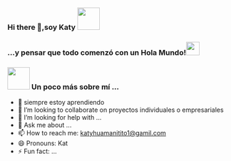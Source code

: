 ### Hi there 👋,soy Katy  <img src = "https://media.giphy.com/media/mGcNjsfWAjY5AEZNw6/giphy.gif" width = "50">


<h3> ...y pensar que todo comenzó con un Hola Mundo!<img src="https://media.giphy.com/media/WUlplcMpOCEmTGBtBW/giphy.gif" width="30">  </h3>

### <img src = "https://media.giphy.com/media/VgCDAzcKvsR6OM0uWg/giphy.gif" width = "50"> Un poco más sobre mí ...  

- 🌱 siempre estoy aprendiendo
- 👯 I’m looking to collaborate on  proyectos individuales o empresariales 
- 🤔 I’m looking for help with ...
- 💬 Ask me about ...
- 📫 How to reach me: katyhuamanitito1@gamil.com
- 😄 Pronouns: Kat
- ⚡ Fun fact: ...

